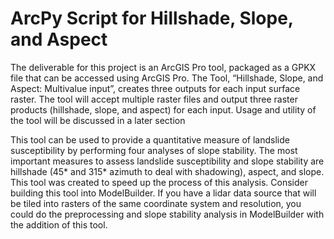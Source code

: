 # ArcPy Script for Hillshade, Slope, and Aspect
The deliverable for this project is an ArcGIS Pro tool, packaged as a GPKX file that can be accessed using ArcGIS Pro. The Tool, “Hillshade, Slope, and Aspect: Multivalue input”, creates three outputs for each input surface raster. The tool will accept multiple raster files and output three raster products (hillshade, slope, and aspect) for each input. Usage and utility of the tool will be discussed in a later section

This tool can be used to provide a quantitative measure of landslide susceptibility by performing four analyses of slope stability.  The most important measures to assess landslide susceptibility and slope stability are hillshade (45* and 315* azimuth to deal with shadowing), aspect, and slope.  This tool was created to speed up the process of this analysis. Consider building this tool into ModelBuilder. If you have a lidar data source that will be tiled into rasters of the same coordinate system and resolution, you could do the preprocessing and slope stability analysis in ModelBuilder with the addition of this tool. 

